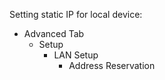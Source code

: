 Setting static IP for local device:

- Advanced Tab
    - Setup
        - LAN Setup
            - Address Reservation
